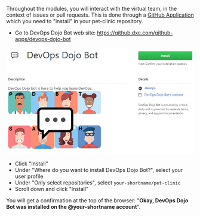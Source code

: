 Throughout the modules, you will interact with the virtual team, in the
context of issues or pull requests. This is done through a [GitHub Application](https://developer.github.com/apps/about-apps/) 
which you need to "install" in your pet-clinic repository.


* Go to DevOps Dojo Bot web site: https://github.dxc.com/github-apps/devops-dojo-bot

![](../../assets/online-devops-dojo/welcome/probot.jpg)


* Click "Install"
* Under "Where do you want to install DevOps Dojo Bot?", select your user profile
* Under "Only select repositories", select `your-shortname/pet-clinic`
* Scroll down and click "Install"

You will get a confirmation at the top of the browser: 
"**Okay, DevOps Dojo Bot was installed on the @your-shortname account**".

